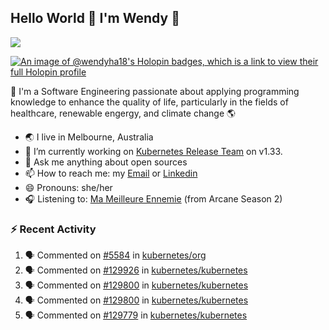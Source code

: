 ## Hello World 👋 I'm Wendy 🧃 
![](https://komarev.com/ghpvc/?username=wendy-ha18)

[![An image of @wendyha18's Holopin badges, which is a link to view their full Holopin profile](https://holopin.me/wendyha18)](https://holopin.io/@wendyha18)

🌱 I'm a Software Engineering passionate about applying programming knowledge to enhance the quality of life, particularly in the fields of healthcare, renewable engergy, and climate change 🌎

- 🌏 I live in Melbourne, Australia
- 🔭 I’m currently working on [Kubernetes Release Team](https://github.com/kubernetes/sig-release/tree/master) on v1.33.
- 💬 Ask me anything about open sources
- 📫 How to reach me: my [Email](mailto:wendyha.sut@gmail.com) or [Linkedin](https://www.linkedin.com/in/wendyha-sut/)
- 😄 Pronouns: she/her
- 🎧 Listening to: [Ma Meilleure Ennemie](https://www.youtube.com/watch?v=1F3OGIFnW1k) (from Arcane Season 2)

### :zap: Recent Activity

<!--START_SECTION:activity-->
1. 🗣 Commented on [#5584](https://github.com/kubernetes/org/pull/5584#issuecomment-2875152710) in [kubernetes/org](https://github.com/kubernetes/org)
2. 🗣 Commented on [#129926](https://github.com/kubernetes/kubernetes/issues/129926#issuecomment-2872613781) in [kubernetes/kubernetes](https://github.com/kubernetes/kubernetes)
3. 🗣 Commented on [#129800](https://github.com/kubernetes/kubernetes/issues/129800#issuecomment-2872522409) in [kubernetes/kubernetes](https://github.com/kubernetes/kubernetes)
4. 🗣 Commented on [#129800](https://github.com/kubernetes/kubernetes/issues/129800#issuecomment-2872520646) in [kubernetes/kubernetes](https://github.com/kubernetes/kubernetes)
5. 🗣 Commented on [#129779](https://github.com/kubernetes/kubernetes/issues/129779#issuecomment-2872510134) in [kubernetes/kubernetes](https://github.com/kubernetes/kubernetes)
<!--END_SECTION:activity-->
